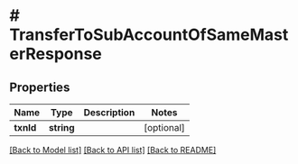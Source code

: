# # TransferToSubAccountOfSameMasterResponse

## Properties

Name | Type | Description | Notes
------------ | ------------- | ------------- | -------------
**txnId** | **string** |  | [optional]

[[Back to Model list]](../../README.md#models) [[Back to API list]](../../README.md#endpoints) [[Back to README]](../../README.md)
